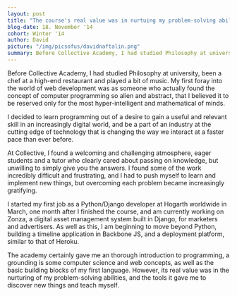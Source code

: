```yaml
---
layout: post
title: "The course's real value was in nurtuing my problem-solving abilities"
blog-date: 18. November '14
cohort: Winter '14
author: David
picture: "/img/picsofus/davidnaftalin.png"
summary: Before Collective Academy, I had studied Philosophy at university, been a chef at a high-end restaurant and played a bit of music...
---
```

Before Collective Academy, I had studied Philosophy at university, been a chef at a high-end restaurant and played a bit of music. My first foray into the world of web development was as someone who actually found the concept of computer programming so alien and abstract, that I believed it to be reserved only for the most hyper-intelligent and mathematical of minds. 

I decided to learn programming out of a desire to gain a useful and relevant skill in an increasingly digital world, and be a part of an industry at the cutting edge of technology that is changing the way we interact at a faster pace than ever before. 

At Collective, I found a welcoming and challenging atmosphere, eager students and a tutor who clearly cared about passing on knowledge, but unwilling to simply give you the answers. I found some of the work incredibly difficult and frustrating, and I had to push myself to learn and implement new things, but overcoming each problem became increasingly gratifying. 

I started my first job as a Python/Django developer at Hogarth worldwide in March, one month after I finished the course, and am currently working on Zonza, a digital asset management system built in Django, for marketers and advertisers. As well as this, I am beginning to move beyond Python, building a timeline application in Backbone JS, and a deployment platform, similar to that of Heroku. 

The academy certainly gave me an thorough introduction to programming, a grounding is some computer science and web concepts, as well as the basic building blocks of my first language. However, its real value was in the nurturing of my problem-solving abilities, and the tools it gave me to discover new things and teach myself. 

